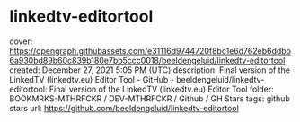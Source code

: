 # linkedtv-editortool

cover: https://opengraph.githubassets.com/e31116d9744720f8bc1e6d762eb6ddbb6a930bd89b60c839b180e7bb5ccc0018/beeldengeluid/linkedtv-editortool
created: December 27, 2021 5:05 PM (UTC)
description: Final version of the LinkedTV (linkedtv.eu) Editor Tool - GitHub - beeldengeluid/linkedtv-editortool: Final version of the LinkedTV (linkedtv.eu) Editor Tool
folder: BOOKMRKS-MTHRFCKR / DEV-MTHRFCKR / Github / GH Stars
tags: github stars
url: https://github.com/beeldengeluid/linkedtv-editortool